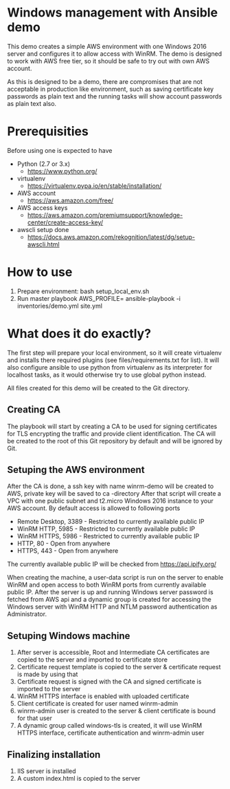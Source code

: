 # Windows management with Ansible demo
This demo creates a simple AWS environment with one Windows 2016 server and configures it to allow access with WinRM.
The demo is designed to work with AWS free tier, so it should be safe to try out with own AWS account.

As this is designed to be a demo, there are compromises that are not acceptable in production like environment, such as
saving certificate key passwords as plain text and the running tasks will show account passwords as plain text also.

# Prerequisities
Before using one is expected to have
* Python (2.7 or 3.x)
  * https://www.python.org/
* virtualenv
  * https://virtualenv.pypa.io/en/stable/installation/
* AWS account
  * https://aws.amazon.com/free/
* AWS access keys
  * https://aws.amazon.com/premiumsupport/knowledge-center/create-access-key/
* awscli setup done
  * https://docs.aws.amazon.com/rekognition/latest/dg/setup-awscli.html

# How to use
1. Prepare environment:
    bash setup_local_env.sh
2. Run master playbook
    AWS_PROFILE=<your profile name> ansible-playbook -i inventories/demo.yml site.yml

# What does it do exactly?
The first step will prepare your local environment, so it will create virtualenv and installs there required plugins (see files/requirements.txt for list).
It will also configure ansible to use python from virtualenv as its interpreter for localhost tasks, as it would otherwise try to use global python instead.

All files created for this demo will be created to the Git directory.

## Creating CA
The playbook will start by creating a CA to be used for signing certificates for TLS encrypting the traffic and provide client identification.
The CA will be created to the root of this Git repository by default and will be ignored by Git.

## Setuping the AWS environment
After the CA is done, a ssh key with name winrm-demo will be created to AWS, private key will be saved to ca -directory
After that script will create a VPC with one public subnet and t2.micro Windows 2016 instance to your AWS account. By default access is allowed to following ports
* Remote Desktop, 3389 - Restricted to currently available public IP
* WinRM HTTP, 5985 - Restricted to currently available public IP
* WinRM HTTPS, 5986 - Restricted to currently available public IP
* HTTP, 80 - Open from anywhere
* HTTPS, 443 - Open from anywhere

The currently available public IP will be checked from https://api.ipify.org/

When creating the machine, a user-data script is run on the server to enable WinRM and open access to both WinRM ports from currently available public IP.
After the server is up and running Windows server password is fetched from AWS api and a dynamic group is created for accessing the Windows server with
WinRM HTTP and NTLM password authentication as Administrator.

## Setuping Windows machine

1. After server is accessible, Root and Intermediate CA certificates are copied to the server and imported to certificate store
2. Certificate request template is copied to the server & certificate request is made by using that
3. Certificate request is signed with the CA and signed certificate is imported to the server
4. WinRM HTTPS interface is enabled with uploaded certificate
5. Client certificate is created for user named winrm-admin
6. winrm-admin user is created to the server & client certificate is bound for that user
7. A dynamic group called windows-tls is created, it will use WinRM HTTPS interface, certificate authentication and winrm-admin user

## Finalizing installation
1. IIS server is installed
2. A custom index.html is copied to the server
